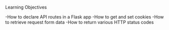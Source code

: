 Learning Objectives

-How to declare API routes in a Flask app
-How to get and set cookies
-How to retrieve request form data
-How to return various HTTP status codes
